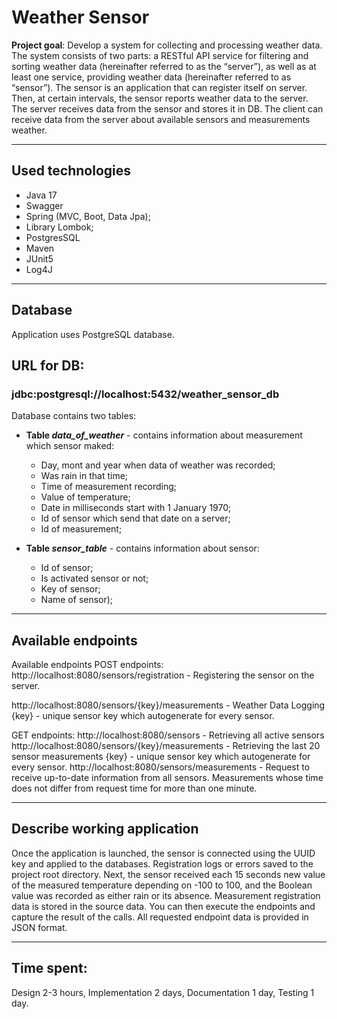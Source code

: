 # Weather Sensor

**Project goal**: Develop a system for collecting and processing weather data.
The system consists of two parts: a RESTful API service for filtering and
sorting weather data (hereinafter referred to as the “server”), as well as at least one service,
providing weather data (hereinafter referred to as “sensor”).
The sensor is an application that can register itself
on server. Then, at certain intervals, the sensor reports
weather data to the server. The server receives data from the sensor and stores it in
DB. The client can receive data from the server about available sensors and measurements
weather.
 ***               
## Used technologies

* Java 17
* Swagger
* Spring (MVC, Boot, Data Jpa);
* Library Lombok;
* PostgresSQL
* Maven
* JUnit5
* Log4J
***   
## Database

Application uses PostgreSQL database. 
## URL for DB: 
### jdbc:postgresql://localhost:5432/weather_sensor_db 

 Database contains two tables:

* **Table _data_of_weather_** - contains information about measurement which sensor maked:
  * Day, mont and year when data of weather was recorded;
  * Was rain in that time;
  * Time of measurement recording;
  * Value of temperature;
  * Date in milliseconds start with 1 January 1970; 
  * Id of sensor which send that date on a server;
  * Id of measurement;


* **Table _sensor_table_** - contains information about sensor:
  * Id of sensor;
  * Is activated sensor or not;
  * Key of sensor;
  * Name of sensor);
        
***   
## Available endpoints

Available endpoints 
POST endpoints:
http://localhost:8080/sensors/registration - Registering the sensor on the server.

http://localhost:8080/sensors/{key}/measurements - Weather Data Logging
{key} - unique sensor key which autogenerate for every sensor.

GET endpoints:
http://localhost:8080/sensors - Retrieving all active sensors
http://localhost:8080/sensors/{key}/measurements - Retrieving the last 20 sensor measurements
{key} - unique sensor key which autogenerate for every sensor.
http://localhost:8080/sensors/measurements - Request to receive up-to-date information from all sensors.
Measurements whose time does not differ from request time for more than one minute.

***
## Describe working application

Once the application is launched, the sensor is connected using the UUID key and applied to the databases. 
Registration logs or errors saved to the project root directory. Next, the sensor received each 15 seconds new value of the 
measured temperature depending on -100 to 100, and the Boolean value was recorded as either rain or its absence.
Measurement registration data is stored in the source data. You can then execute the endpoints and capture the result of the calls.
All requested endpoint data is provided in JSON format.
***
## Time spent:
Design 2-3 hours,
Implementation 2 days,
Documentation 1 day,
Testing 1 day.